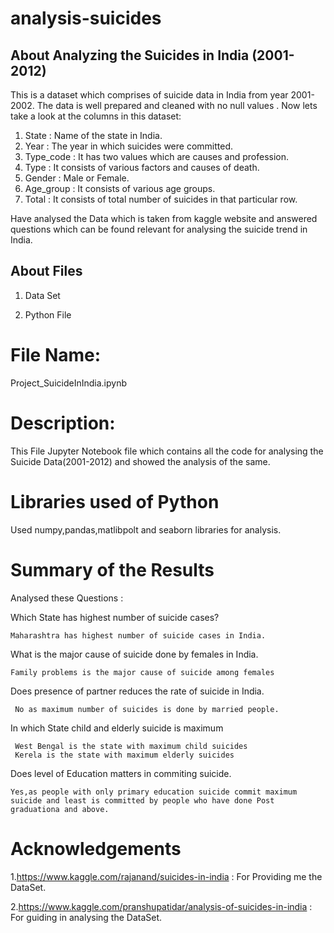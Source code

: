 # analysis-suicides

## About Analyzing the Suicides in India (2001-2012)
This is a dataset which comprises of suicide data in India from year 2001-2002. The data is well prepared and cleaned with no null values . Now lets take a look at the columns in this dataset:
1.	State : Name of the state in India.
2.	Year : The year in which suicides were committed.
3.	Type_code : It has two values which are causes and profession.
4.	Type : It consists of various factors and causes of death.
5.	Gender : Male or Female.
6.	Age_group : It consists of various age groups.
7.	Total : It consists of total number of suicides in that particular row.

Have analysed the Data which is taken from kaggle website and answered questions which can be found relevant for analysing the suicide trend in India.

## About Files
1. Data Set

2. Python File
  # File Name: 
  Project_SuicideInIndia.ipynb
  # Description: 
  This File Jupyter Notebook file which contains all the code for analysing the Suicide Data(2001-2012) and showed the analysis of the same.

# Libraries used of Python
  Used numpy,pandas,matlibpolt and seaborn libraries for analysis.
  
# Summary of the Results
  Analysed these Questions :
  
   Which State has highest number of suicide cases?
    
    Maharashtra has highest number of suicide cases in India.
  
   What is the major cause of suicide done by females in India.
    
    Family problems is the major cause of suicide among females
  
   Does presence of partner reduces the rate of suicide in India.
   
     No as maximum number of suicides is done by married people.
  
   In which State child and elderly suicide is maximum
   
     West Bengal is the state with maximum child suicides
     Kerela is the state with maximum elderly suicides
     
   Does level of Education matters in commiting suicide.
    
    Yes,as people with only primary education suicide commit maximum suicide and least is committed by people who have done Post graduationa and above.
  
# Acknowledgements
  1.https://www.kaggle.com/rajanand/suicides-in-india :
    For Providing me the DataSet.
    
    
  2.https://www.kaggle.com/pranshupatidar/analysis-of-suicides-in-india :
    For guiding in analysing the DataSet.

